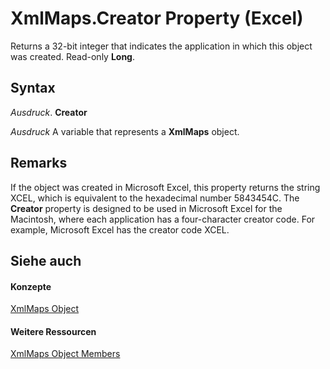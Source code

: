 
# XmlMaps.Creator Property (Excel)

Returns a 32-bit integer that indicates the application in which this object was created. Read-only  **Long**.


## Syntax

 _Ausdruck_. **Creator**

 _Ausdruck_ A variable that represents a **XmlMaps** object.


## Remarks

If the object was created in Microsoft Excel, this property returns the string XCEL, which is equivalent to the hexadecimal number 5843454C. The  **Creator** property is designed to be used in Microsoft Excel for the Macintosh, where each application has a four-character creator code. For example, Microsoft Excel has the creator code XCEL.


## Siehe auch


#### Konzepte


[XmlMaps Object](0cb16ec8-1120-0da3-508b-c1c9b0aa1701.md)
#### Weitere Ressourcen


[XmlMaps Object Members](http://msdn.microsoft.com/library/10b087e3-e654-2c1e-569e-c7573e0456c2%28Office.15%29.aspx)